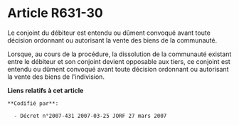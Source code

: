 # Article R631-30

Le conjoint du débiteur est entendu ou dûment convoqué avant toute décision ordonnant ou autorisant la vente des biens de la
communauté.

Lorsque, au cours de la procédure, la dissolution de la communauté existant entre le débiteur et son conjoint devient
opposable aux tiers, ce conjoint est entendu ou dûment convoqué avant toute décision ordonnant ou autorisant la vente des
biens de l'indivision.

**Liens relatifs à cet article**

	**Codifié par**:

	  - Décret n°2007-431 2007-03-25 JORF 27 mars 2007
